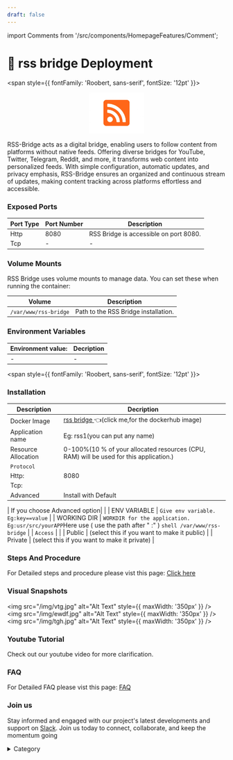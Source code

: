 ```yaml
---
draft: false
---
```

import Comments from '/src/components/HomepageFeatures/Comment';




# 📙 rss bridge  Deployment

<span style={{ fontFamily: 'Roobert, sans-serif', fontSize: '12pt' }}>

<p align="center">
  <img src="/img/e45.jpg" alt="Alt Text" width="25%"/>
</p> 


RSS-Bridge acts as a digital bridge, enabling users to follow content from platforms without native feeds. Offering diverse bridges for YouTube, Twitter, Telegram, Reddit, and more, it transforms web content into personalized feeds. With simple configuration, automatic updates, and privacy emphasis, RSS-Bridge ensures an organized and continuous stream of updates, making content tracking across platforms effortless and accessible.

### Exposed Ports

| Port Type | Port Number | Description                              |
| --------- | ----------- | ---------------------------------------- |
| Http      | 8080        | RSS Bridge is accessible on port 8080.   |
| Tcp       | -           | -             |

### Volume Mounts

RSS Bridge uses volume mounts to manage data. You can set these when running the container:

| Volume                   | Description                             |
| ------------------------ | --------------------------------------- |
| `/var/www/rss-bridge`    | Path to the RSS Bridge installation.     |


### Environment Variables


|   **Environment value:**          | Decription                                                                                                               | 
| --------------------- | ------                                                                                                                   | 
|-       |  -                              |

</span>


<span style={{ fontFamily: 'Roobert, sans-serif', fontSize: '12pt' }}>

### Installation

|  Description          | Decription                                                                                                               | 
| --------------------- | ------                                                                                                                   | 
| Docker Image          |   [rss bridge  ](https://hub.docker.com/r/rssbridge/rss-bridge/) 👈(click me,for the dockerhub image)                                   |
| Application name      |  Eg: rss1(you can put any name)                                                                                        | 
| Resource Allocation   |  0-100%(10 % of your allocated resources (CPU, RAM) will be used for this application.)                                  | 
| `Protocol`            |                                                                                                                          | 
|  Http:                |     8080                                                                                                                     |
|  Tcp:                 |                                                                                                                        | 
|    Advanced           |    Install with Default                                                                                                  |

| If you choose Advanced option|                                                                                                                   | 
| ENV VARIABLE          | ```Give env variable.``` ```Eg:key==value```                                                                             | 
| WORKING DIR           | ```WORKDIR for the application.``` ```Eg:usr/src/yourAPP```Here use ( use the path after   " :"  )   ```shell /var/www/rss-bridge```                      |
| `Access`              |                                                                                                                          | 
| Public                |    (select this if you want to make it public)                                                                           |
| Private               |  (select this if you want to make it private)                                                                            |




### Steps And Procedure

For Detailed steps and procedure please vist this page: [Click here](https://techscaleinfinite.github.io/introduction/cloud-float/Steps%20and%20procedure)



### Visual Snapshots

<img src="/img/vtg.jpg" alt="Alt Text" style={{ maxWidth: '350px' }} /> <img src="/img/ewdf.jpg" alt="Alt Text" style={{ maxWidth: '350px' }} /> <img src="/img/tgh.jpg" alt="Alt Text" style={{ maxWidth: '350px' }} />




### Youtube Tutorial&#x20;

Check out our youtube video for more clarification.



### FAQ

For Detailed FAQ please vist this page: [FAQ](https://techscaleinfinite.github.io/FAQ)

### Join us

Stay informed and engaged with our project's latest developments and support on [Slack](https://app.slack.com/client/T04QS32JX6E/C04QKEWE146). Join us today to connect, collaborate, and keep the momentum going

<details>

<summary>Category</summary>

Kubernetes, cloud computing, DevOps, cloud services, hosting platform, container orchestration, cloud infrastructure, cloud deployment, cloud management, cloud technology, cloud solutions, rss

</details>
</span>


<Comments />